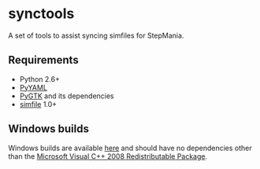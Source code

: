 synctools
=========

A set of tools to assist syncing simfiles for StepMania.

Requirements
------------

* Python 2.6+
* [PyYAML](http://pyyaml.org/)
* [PyGTK](http://www.pygtk.org/) and its dependencies
* [simfile](https://github.com/garcia/simfile) 1.0+

Windows builds
--------------

Windows builds are available [here](http://grantgarcia.org/synctools/) and should have no dependencies other than the [Microsoft Visual C++ 2008 Redistributable Package](http://www.microsoft.com/en-us/download/details.aspx?id=29).
